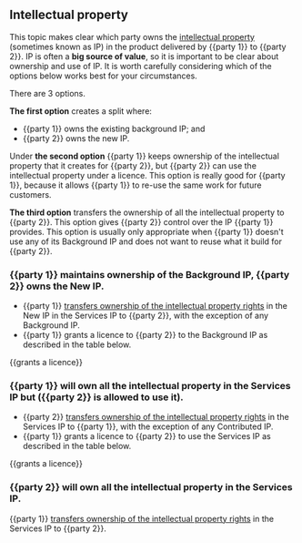 ## Intellectual property

This topic makes clear which party owns the [intellectual property](https://github.com/lawpatch/dictionary/blob/master/intellectual_property.md) (sometimes known as IP) in the product delivered by {{party 1}} to {{party 2}}. IP is often a **big source of value**, so it is important to be clear about ownership and use of IP.  It is worth carefully considering which of the options below works best for your circumstances.

There are 3 options.

**The first option** creates a split where:
- {{party 1}} owns the existing background IP; and
- {{party 2}} owns the new IP.

Under **the second option** {{party 1}} keeps ownership of the intellectual property that it creates for {{party 2}}, but {{party 2}} can use the intellectual property under a licence.  This option is really good for {{party 1}}, because it allows {{party 1}} to re-use the same work for future customers.

**The third option** transfers the ownership of all the intellectual property to {{party 2}}. This option gives {{party 2}} control over the IP {{party 1}} provides. This option is usually only appropriate when {{party 1}} doesn't use any of its Background IP and does not want to reuse what it build for {{party 2}}.

### {{party 1}} maintains ownership of the Background IP, {{party 2}} owns the New IP.

- {{party 1}} [transfers ownership of the intellectual property rights](https://github.com/lawpatch/au-ip_transfer/blob/e1f03c73bd15e8ddfa281aeff129154f734eff71/au-ip_transfer.md) in the New IP in the Services IP to {{party 2}}, with the exception of any Background IP.
- {{party 1}} grants a licence to {{party 2}} to the Background IP as described in the table below.


{{grants a licence}}

### {{party 1}} will own all the intellectual property in the Services IP but ({{party 2}} is allowed to use it).

- {{party 2}} [transfers ownership of the intellectual property rights](https://github.com/lawpatch/au-ip_transfer/blob/e1f03c73bd15e8ddfa281aeff129154f734eff71/au-ip_transfer.md) in the Services IP to {{party 1}}, with the exception of any Contributed IP.
- {{party 1}} grants a licence to {{party 2}} to use the Services IP as described in the table below.

{{grants a licence}}

### {{party 2}} will own all the intellectual property in the Services IP.

{{party 1}} [transfers ownership of the intellectual property rights](https://github.com/lawpatch/au-ip_transfer/blob/e1f03c73bd15e8ddfa281aeff129154f734eff71/au-ip_transfer.md) in the Services IP to {{party 2}}.

